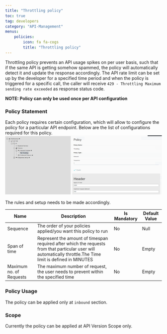 ```yaml
---
title: "Throttling policy"
toc: true
tag: developers
category: "API-Management"
menus: 
    policies:
        icon: fa fa-cogs
        title: "Throttling policy" 
---
```

Throttling policy prevents an API usage spikes on per user basis, such that if the same API is 
getting somehow spammed, the policy will automatically detect it and update the response accordingly. The 
API rate limit can be set up by the developer for a specified time period and when the policy is
triggered for a specific call, the caller will receive `429 - Throttling Maximum sending rate exceeded` as response status code.

**NOTE: Policy can only be used once per API configuration**   

### Policy Statement

Each policy requires certain configuration, which will allow to configure the policy for a particular API endpoint. 
Below are the list of configurations required for this policy. 
![Ip Restrict Policy](/staticfiles/api-management/media/ip-restrict-policy.PNG)

The rules and setup needs to be made accordingly. 

|Name|Description|Is Mandatory|Default Value|
|-----------|--------------------|----------|----------|
|Sequence|The order of your policies applied/you want this policy to run|No|Null|
|Span of time|Represent the amount of timespan required after which the requests from that particular user will automatically throttle.The Time limit is defined in MINUTES|No|Empty|
|Maximum no. of Requests|The maximum number of request, the user needs to prevent within the specified time|No|Empty|

### Policy Usage

The policy can be applied only at `inbound` section.

### Scope

Currently the policy can be applied at API Version Scope only.



